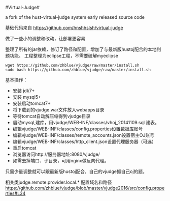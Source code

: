 #Virtual-Judge#

  a fork of the hust-virtual-judge system early released source code



基础代码来自
https://github.com/hnshhslsh/virtual-judge

做了一些小的调整和改动，让部署更容易

整理了所有的jar依赖，修订了路径和配置，增加了与最新版hustoj配合的本地判题功能。
工程整理为eclipse工程，不需要破解myeclipse

```
wget https://github.com/zhblue/vjudge/raw/master/install.sh
sudo bash https://github.com/zhblue/vjudge/raw/master/install.sh
```

基本操作：
* 安装 jdk7+
* 安装 mysql5+
* 安装启动tomcat7+
* 将下载到的vjudge.war文件放入webapps目录
* 等待tomcat自动解压缩得到vjudge目录
* 启动mysql,建库，用vjudge/WEB-INF/classes/vhoj_20141109.sql 建表。
* 编辑vjudge/WEB-INF/classes/config.properties设置数据库账号
* 编辑vjudge/WEB-INF/classes/remote_accounts.json设置宿主OJ账号
* 编辑vjudge/WEB-INF/classes/http_client.json设置代理服务器（可选）
* 重启tomcat
* 浏览器访问http://服务器地址:8080/vjudge/
* 如需去掉端口、子目录，可用nginx做反向代理。

只需少量调整就可以跟最新版hustoj配合，自己的vjudge抓自己oj的题。

  相关类judge.remote.provider.local.*
  配置域名和路径
  https://github.com/zhblue/vjudge/blob/master/vjudge2016/src/config.properties#L34

